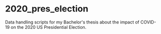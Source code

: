# 2020_pres_election
Data handling scripts for my Bachelor's thesis about the impact of COVID-19 on the 2020 US Presidential Election.
